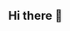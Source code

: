## Hi there 👋

<!--
**alejobotero/alejobotero** is a ✨ _special_ ✨ repository because its `README.md` (this file) appears on your GitHub profile.
![C++](https://img.shields.io/badge/C++-00599C?style=flat-square&logo=cplusplus&logoColor=white)
Here are some ideas to get you started:

- 🔭 I’m currently working on ...
- 🌱 I’m currently learning ...
- 👯 I’m looking to collaborate on ...
- 🤔 I’m looking for help with ...
- 💬 Ask me about ...
- 📫 How to reach me: ...
- 😄 Pronouns: ...
- ⚡ Fun fact: ...
-->
